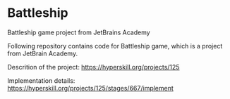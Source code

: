 # Battleship
Battleship game project from JetBrains Academy 

Following repository contains code for Battleship game, which is a project from JetBrain Academy.

Descrition of the project: https://hyperskill.org/projects/125

Implementation details: https://hyperskill.org/projects/125/stages/667/implement
